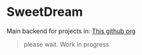 # SweetDream

Main backend for projects in: [This github org](https://github.com/SweetDream-honey)

> please wait. Work in progress